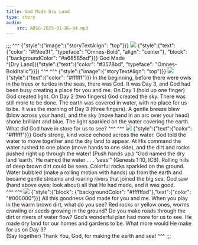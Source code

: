 ```yaml
---
title: God Made Dry Land
type: story
audio:
    src: ABSG-2025-01-BG-04.mp3
---
```


;;;
^^^
{"style":{"image":{"storyTextAlign": "top"}}}
![](04-00.png)
{"style":{"text":{"color": "#f9ee3f", "typeface": "Omnes-Bold", "align": "center"}, "block":{"backgroundColor": "#a68585ad"}}}
God Made\
^[Dry Land]({"style":{"text":{"color": "#3578bd", "typeface": "Omnes-BoldItalic"}}})
^^^
^^^
{"style":{"image":{"storyTextAlign": "top"}}}
![](04-01.png)
{"style":{"text":{"color": "#ffffff"}}}
In the beginning, before there were owls in the trees or turtles in the seas, there was God. It was Day 3, and God had been busy creating a place for you and me. On Day 1 (hold up one finger) God created light. On Day 2 (two fingers) God created the sky. There was still more to be done. The earth was covered in water, with no place for us to be. It was the morning of Day 3 (three fingers). A gentle breeze blew (blow across your hand), and the sky (move hand in an arc over your head) shone brilliant and blue. The light sparkled on the water covering the earth. What did God have in store for us to see? 
^^^
^^^
![](04-02.png)
{"style":{"text":{"color": "#ffffff"}}}
God’s strong, kind voice echoed across the water. God told the water to move together and the dry land to appear. At His command the water rushed to one place (move hands to one side), and the dirt and rocks pushed right up through the water! (Push hands up.) “God named the dry land ‘earth.’ He named the water . . . ‘seas’” (Genesis 1:10, ICB). Rolling hills of deep brown dirt could be seen. Colorful rocks sparkled on the ground. Water bubbled (make a rolling motion with hands) up from the earth and became gentle streams and roaring rivers that joined the big sea. God saw (hand above eyes; look about) all that He had made, and it was good.  
^^^
^^^
![](04-03.png)
{"style":{"block": {"backgroundColor": "#ffffffad"},"text":{"color": "#000000"}}}
All this goodness God made for you and me. When you play in the warm brown dirt, what do you see? Red rocks or yellow ones, worms crawling or seeds growing in the ground? Do you make roads through the dirt or rivers of water flow? God’s wonderful plan had more for us to see. He made dry land for our homes and gardens to be. What more would He make for us on Day 3?\
(Say together) Thank You, God, for making the earth and sea!
^^^
;;;